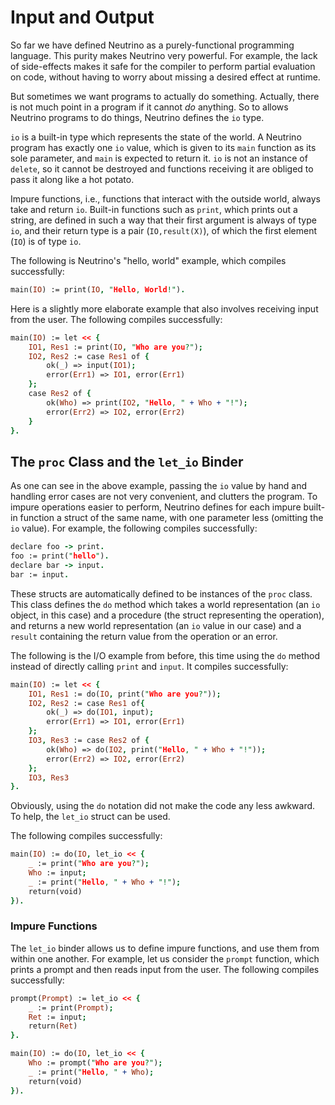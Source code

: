 # Input and Output

So far we have defined Neutrino as a purely-functional programming language. This purity makes Neutrino very powerful. For example, the lack of side-effects makes it safe for the compiler to perform partial evaluation on code, without having to worry about missing a desired effect at runtime.

But sometimes we want programs to actually do something. Actually, there is not much point in a program if it cannot _do_ anything. So to allows Neutrino programs to do things, Neutrino defines the `io` type.

`io` is a built-in type which represents the state of the world. A Neutrino program has exactly one `io` value, which is given to its `main` function as its sole parameter, and `main` is expected to return it. `io` is not an instance of `delete`, so it cannot be destroyed and functions receiving it are obliged to pass it along like a hot potato.

Impure functions, i.e., functions that interact with the outside world, always take and return `io`. Built-in functions such as `print`, which prints out a string, are defined in such a way that their first argument is always of type `io`, and their return type is a pair (`IO,result(X)`), of which the first element (`IO`) is of type `io`.

The following is Neutrino's "hello, world" example, which compiles successfully:

```prolog
main(IO) := print(IO, "Hello, World!").
```

Here is a slightly more elaborate example that also involves receiving input from the user. The following compiles successfully:

```prolog
main(IO) := let << {
    IO1, Res1 := print(IO, "Who are you?");
    IO2, Res2 := case Res1 of {
        ok(_) => input(IO1);
        error(Err1) => IO1, error(Err1)
    };
    case Res2 of {
        ok(Who) => print(IO2, "Hello, " + Who + "!");
        error(Err2) => IO2, error(Err2)
    }
}.
```

## The `proc` Class and the `let_io` Binder

As one can see in the above example, passing the `io` value by hand and handling error cases are not very convenient, and clutters the program. To impure operations easier to perform, Neutrino defines for each impure built-in function a struct of the same name, with one parameter less (omitting the `io` value). For example, the following compiles successfully:

```prolog
declare foo -> print.
foo := print("hello").
declare bar -> input.
bar := input.
```

These structs are automatically defined to be instances of the `proc` class. This class defines the `do` method which takes a world representation (an `io` object, in this case) and a procedure (the struct representing the operation), and returns a new world representation (an `io` value in our case) and a `result` containing the return value from the operation or an error.

The following is the I/O example from before, this time using the `do` method instead of directly calling `print` and `input`. It compiles successfully:

```prolog
main(IO) := let << {
    IO1, Res1 := do(IO, print("Who are you?"));
    IO2, Res2 := case Res1 of{
        ok(_) => do(IO1, input);
        error(Err1) => IO1, error(Err1)
    };
    IO3, Res3 := case Res2 of {
        ok(Who) => do(IO2, print("Hello, " + Who + "!"));
        error(Err2) => IO2, error(Err2)
    };
    IO3, Res3
}.
```

Obviously, using the `do` notation did not make the code any less awkward. To help, the `let_io` struct can be used.

The following compiles successfully:

```prolog
main(IO) := do(IO, let_io << {
    _ := print("Who are you?");
    Who := input;
    _ := print("Hello, " + Who + "!");
    return(void)
}).
```

### Impure Functions

The `let_io` binder allows us to define impure functions, and use them from within one another. For example, let us consider the `prompt` function, which prints a prompt and then reads input from the user. The following compiles successfully:

```prolog
prompt(Prompt) := let_io << {
    _ := print(Prompt);
    Ret := input;
    return(Ret)
}.

main(IO) := do(IO, let_io << {
    Who := prompt("Who are you?");
    _ := print("Hello, " + Who);
    return(void)
}).
```

<!--
### Pure Tests for Impure Functions

One of the most prominent advantages of using the `proc` class for 
-->